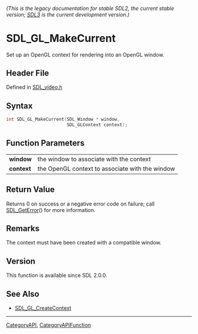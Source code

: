 ###### (This is the legacy documentation for stable SDL2, the current stable version; [SDL3](https://wiki.libsdl.org/SDL3/) is the current development version.)
# SDL_GL_MakeCurrent

Set up an OpenGL context for rendering into an OpenGL window.

## Header File

Defined in [SDL_video.h](https://github.com/libsdl-org/SDL/blob/SDL2/include/SDL_video.h)

## Syntax

```c
int SDL_GL_MakeCurrent(SDL_Window * window,
                       SDL_GLContext context);

```

## Function Parameters

|                 |                                                 |
| --------------- | ----------------------------------------------- |
| **window**      | the window to associate with the context        |
| **context**     | the OpenGL context to associate with the window |

## Return Value

Returns 0 on success or a negative error code on failure; call
[SDL_GetError](SDL_GetError)() for more information.

## Remarks

The context must have been created with a compatible window.

## Version

This function is available since SDL 2.0.0.

## See Also

* [SDL_GL_CreateContext](SDL_GL_CreateContext)

----
[CategoryAPI](CategoryAPI), [CategoryAPIFunction](CategoryAPIFunction)

